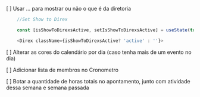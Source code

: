 [ ] Usar ... para mostrar ou não o que é da diretoria

``` js
    //Set Show to Direx

    const [isShowToDirexsActive, setIsShowToDirexsActive] = useState(true);

    <Direx className={isShowToDirexsActive? 'active' : ''}>
```

[ ] Alterar as cores do calendário por dia (caso tenha mais de um evento no dia)

[ ] Adicionar lista de membros no Cronometro

[ ] Botar a quantidade de horas totais no apontamento, junto com atividade dessa semana e semana passada
